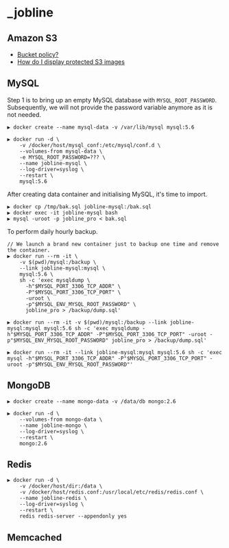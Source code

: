 # _jobline

## Amazon S3

* [Bucket policy?](https://forums.aws.amazon.com/thread.jspa?messageID=188183)
* [How do I display protected S3 images](http://stackoverflow.com/questions/5172630/how-do-i-display-protected-amazon-s3-images-on-my-secure-site-using-php)

## MySQL

Step 1 is to bring up an empty MySQL database with `MYSQL_ROOT_PASSWORD`. Subsequently, we will not provide the password variable anymore as it is not needed.

```
▶ docker create --name mysql-data -v /var/lib/mysql mysql:5.6

▶ docker run -d \
    -v /docker/host/mysql_conf:/etc/mysql/conf.d \
    --volumes-from mysql-data \
    -e MYSQL_ROOT_PASSWORD=??? \
    --name jobline-mysql \
    --log-driver=syslog \
    --restart \
    mysql:5.6
```

After creating data container and initialising MySQL, it's time to import.

```
▶ docker cp /tmp/bak.sql jobline-mysql:/bak.sql
▶ docker exec -it jobline-mysql bash
▶ mysql -uroot -p jobline_pro < bak.sql
```

To perform daily hourly backup.

```
// We launch a brand new container just to backup one time and remove the container.
▶ docker run --rm -it \
    -v $(pwd)/mysql:/backup \
    --link jobline-mysql:mysql \
    mysql:5.6 \
    sh -c 'exec mysqldump \
      -h"$MYSQL_PORT_3306_TCP_ADDR" \
      -P"$MYSQL_PORT_3306_TCP_PORT" \
      -uroot \
      -p"$MYSQL_ENV_MYSQL_ROOT_PASSWORD" \
      jobline_pro > /backup/dump.sql'
      
▶ docker run --rm -it -v $(pwd)/mysql:/backup --link jobline-mysql:mysql mysql:5.6 sh -c 'exec mysqldump -h"$MYSQL_PORT_3306_TCP_ADDR" -P"$MYSQL_PORT_3306_TCP_PORT" -uroot -p"$MYSQL_ENV_MYSQL_ROOT_PASSWORD" jobline_pro > /backup/dump.sql'

▶ docker run --rm -it --link jobline-mysql:mysql mysql:5.6 sh -c 'exec mysql -h"$MYSQL_PORT_3306_TCP_ADDR" -P"$MYSQL_PORT_3306_TCP_PORT" -uroot -p"$MYSQL_ENV_MYSQL_ROOT_PASSWORD"'
```

## MongoDB

```
▶ docker create --name mongo-data -v /data/db mongo:2.6

▶ docker run -d \
    --volumes-from mongo-data \
    --name jobline-mongo \
    --log-driver=syslog \
    --restart \
    mongo:2.6
```

## Redis

```
▶ docker run -d \
    -v /docker/host/dir:/data \
    -v /docker/host/redis.conf:/usr/local/etc/redis/redis.conf \
    --name jobline-redis \
    --log-driver=syslog \
    --restart \
    redis redis-server --appendonly yes
```

## Memcached